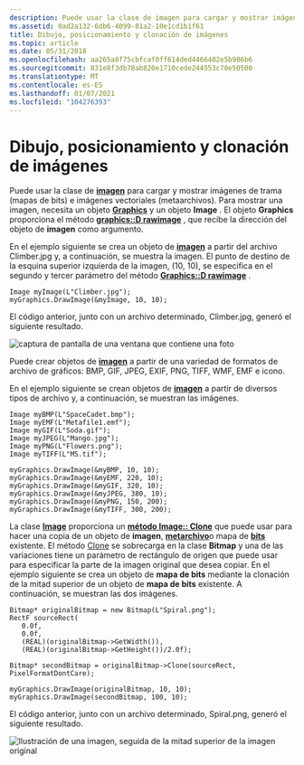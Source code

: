 ```yaml
---
description: Puede usar la clase de imagen para cargar y mostrar imágenes de trama (mapas de bits) e imágenes vectoriales (metaarchivos).
ms.assetid: 0ad2a132-6db6-4099-81a2-10e1cd1b1f61
title: Dibujo, posicionamiento y clonación de imágenes
ms.topic: article
ms.date: 05/31/2018
ms.openlocfilehash: aa265a8f75cbfcaf0ff614ded4466482e5b986b6
ms.sourcegitcommit: 831e8f3db78ab820e1710cede244553c70e50500
ms.translationtype: MT
ms.contentlocale: es-ES
ms.lasthandoff: 01/07/2021
ms.locfileid: "104276393"
---
```

# <a name="drawing-positioning-and-cloning-images"></a>Dibujo, posicionamiento y clonación de imágenes

Puede usar la clase de [**imagen**](/windows/win32/api/gdiplusheaders/nl-gdiplusheaders-image) para cargar y mostrar imágenes de trama (mapas de bits) e imágenes vectoriales (metaarchivos). Para mostrar una imagen, necesita un objeto [**Graphics**](/windows/win32/api/gdiplusgraphics/nl-gdiplusgraphics-graphics) y un objeto **Image** . El objeto **Graphics** proporciona el método [**graphics::D rawimage**](/windows/win32/api/gdiplusgraphics/nf-gdiplusgraphics-graphics-drawimage(inimage_inint_inint)) , que recibe la dirección del objeto de **imagen** como argumento.

En el ejemplo siguiente se crea un objeto de [**imagen**](/windows/win32/api/gdiplusheaders/nl-gdiplusheaders-image) a partir del archivo Climber.jpg y, a continuación, se muestra la imagen. El punto de destino de la esquina superior izquierda de la imagen, (10, 10), se especifica en el segundo y tercer parámetro del método [**Graphics::D rawimage**](/windows/win32/api/gdiplusgraphics/nf-gdiplusgraphics-graphics-drawimage(inimage_inint_inint)) .


```
Image myImage(L"Climber.jpg");
myGraphics.DrawImage(&myImage, 10, 10);
```



El código anterior, junto con un archivo determinado, Climber.jpg, generó el siguiente resultado.

![captura de pantalla de una ventana que contiene una foto](images/aboutgdip03-art04.png)

Puede crear objetos de [**imagen**](/windows/win32/api/gdiplusheaders/nl-gdiplusheaders-image) a partir de una variedad de formatos de archivo de gráficos: BMP, GIF, JPEG, EXIF, PNG, TIFF, WMF, EMF e icono.

En el ejemplo siguiente se crean objetos de [**imagen**](/windows/win32/api/gdiplusheaders/nl-gdiplusheaders-image) a partir de diversos tipos de archivo y, a continuación, se muestran las imágenes.


```
Image myBMP(L"SpaceCadet.bmp");
Image myEMF(L"Metafile1.emf");
Image myGIF(L"Soda.gif");
Image myJPEG(L"Mango.jpg");
Image myPNG(L"Flowers.png");
Image myTIFF(L"MS.tif");

myGraphics.DrawImage(&myBMP, 10, 10);
myGraphics.DrawImage(&myEMF, 220, 10);
myGraphics.DrawImage(&myGIF, 320, 10);
myGraphics.DrawImage(&myJPEG, 380, 10);
myGraphics.DrawImage(&myPNG, 150, 200);
myGraphics.DrawImage(&myTIFF, 300, 200);
```



La clase [**Image**](/windows/win32/api/gdiplusheaders/nl-gdiplusheaders-image) proporciona un [**método Image:: Clone**](/windows/win32/api/Gdiplusheaders/nf-gdiplusheaders-image-clone) que puede usar para hacer una copia de un objeto de **imagen**, [**metarchivo**](/windows/win32/api/gdiplusheaders/nl-gdiplusheaders-metafile)o mapa de [**bits**](/windows/win32/api/gdiplusheaders/nl-gdiplusheaders-bitmap) existente. El método [Clone](/windows/win32/api/gdiplusheaders/nf-gdiplusheaders-bitmap-clone(inconstrectf__inpixelformat)) se sobrecarga en la clase **Bitmap** y una de las variaciones tiene un parámetro de rectángulo de origen que puede usar para especificar la parte de la imagen original que desea copiar. En el ejemplo siguiente se crea un objeto de **mapa de bits** mediante la clonación de la mitad superior de un objeto de **mapa de bits** existente. A continuación, se muestran las dos imágenes.


```
Bitmap* originalBitmap = new Bitmap(L"Spiral.png");
RectF sourceRect(
   0.0f,
   0.0f, 
   (REAL)(originalBitmap->GetWidth()), 
   (REAL)(originalBitmap->GetHeight())/2.0f);

Bitmap* secondBitmap = originalBitmap->Clone(sourceRect, PixelFormatDontCare);

myGraphics.DrawImage(originalBitmap, 10, 10);
myGraphics.DrawImage(secondBitmap, 100, 10);
```



El código anterior, junto con un archivo determinado, Spiral.png, generó el siguiente resultado.

![Ilustración de una imagen, seguida de la mitad superior de la imagen original](images/aboutgdip03-art05.png)

 

 

